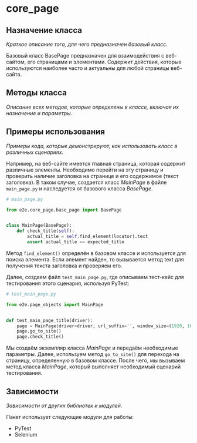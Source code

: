 # core_page

## Назначение класса

*Краткое описание того, для чего предназначен базовый класс.*

Базовый класс BasePage предназначен для взаимодействия с веб-сайтом, его страницами и элементами. Содержит действия, которые
используются наиболее часто и актуальны для любой страницы веб-сайта.

## Методы класса

*Описание всех методов, которые определены в классе, включая их назначение и параметры.*


## Примеры использования

*Примеры кода, которые демонстрируют, как использовать класс в различных сценариях.*

Например, на веб-сайте имеется главная страница, которая содержит различные элементы. Необходимо перейти на эту страницу 
и проверить наличие заголовка на странице и его содержимое (текст заголовка).
В таком случае, создается класс *MainPage* в файле `main_page.py` и наследуется от базового класса *BasePage*.

```python
# main_page.py

from e2e.core_page.base_page import BasePage


class MainPage(BasePage):
    def check_title(self):
        actual_title = self.find_element(locator).text
        assert actual_title == expected_title
```
Метод `find_element()` определён в базовом классе и используется для поиска элемента. Если элемент найден, 
то вызывается метод text для получения текста заголовка и проверяем его.

Далее, создаем файл `test_main_page.py`, где описываем тест-кейс для тестирования этого сценария, используя PyTest:

```python
# test_main_page.py

from e2e.page_objects import MainPage


def test_main_page_title(driver):
    page = MainPage(driver=driver, url_suffix='', window_size=(1920, 1080))
    page.go_to_site()
    page.check_title()
```

Мы создаём экземпляр класса *MainPage* и передаём необходимые параметры. Далее, используем метод `go_to_site()` для 
перехода на страницу, определенную в базовом классе. После чего, мы вызываем метод класса *MainPage*, который выполняет 
необходимый сценарий тестирования.

## Зависимости

*Зависимости от других библиотек и модулей.*

Пакет использует следующие модули для работы:
* PyTest
* Selenium

